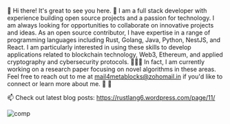 👋  Hi there! It's great to see you here. 👋  I am a full stack developer with experience building open source projects and a passion for technology. I am always looking for opportunities to collaborate on innovative projects and ideas. As an open source contributor, I have expertise in a range of programming languages including Rust, Golang, Java, Python, NestJS, and React. I am particularly interested in using these skills to develop applications related to blockchain technology, Web3, Ethereum, and applied cryptography and cybersecurity protocols. 🌱🌱🌱 In fact, I am currently working on a research paper focusing on novel algorithms in these areas. Feel free to reach out to me at mail4metablocks@zohomail.in if you'd like to connect or learn more about me. 👀 👀 
 
📫 Check out latest blog posts: https://rustlang6.wordpress.com/page/11/

                                      
                     
![comp](https://user-images.githubusercontent.com/117555665/210180787-b2291b96-499f-435e-9b48-3d74c00c8eb9.gif)

<!---
mail4metablocks/mail4metablocks is a ✨ special ✨ repository because its `README.md` (this file) appears on your GitHub profile.
You can click the Preview link to take a look at your changes.
--->
